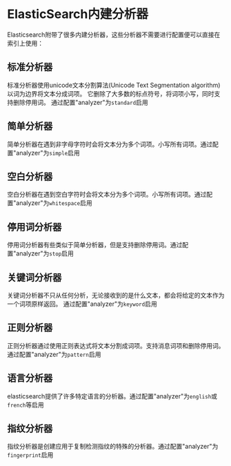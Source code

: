 # ElasticSearch内建分析器
 Elasticsearch附带了很多内建分析器，这些分析器不需要进行配置便可以直接在索引上使用： 
 
## 标准分析器
标准分析器使用unicode文本分割算法(Unicode Text Segmentation algorithm)以词为边界将文本分成词项。 它删除了大多数的标点符号，将词项小写，同时支持删除停用词。 通过配置"analyzer"为`standard`启用

## 简单分析器
简单分析器在遇到非字母字符时会将文本分为多个词项。小写所有词项。通过配置"analyzer"为`simple`启用

## 空白分析器
空白分析器在遇到空白字符时会将文本分为多个词项。小写所有词项。通过配置"analyzer"为`whitespace`启用

## 停用词分析器
停用词分析器有些类似于简单分析器，但是支持删除停用词。通过配置"analyzer"为`stop`启用

## 关键词分析器
关键词分析器不只从任何分析，无论接收到的是什么文本，都会将给定的文本作为一个词项原样返回。 通过配置"analyzer"为`keyword`启用

## 正则分析器
正则分析器通过使用正则表达式将文本分割成词项。支持消息词项和删除停用词。通过配置"analyzer"为`pattern`启用

## 语言分析器
elasticsearch提供了许多特定语言的分析器。通过配置"analyzer"为`english`或`french`等启用

## 指纹分析器
指纹分析器是创建应用于复制检测指纹的特殊的分析器。通过配置"analyzer"为`fingerprint`启用
